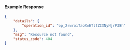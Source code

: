 <!-- Code generated for API Clients. DO NOT EDIT. -->

#### Example Response

```json
{
	"details": {
		"operation_id": "op_2rwroiTaoXwETlfZIXNyNjrP38h"
	},
	"msg": "Resource not found",
	"status_code": 404
}
```

